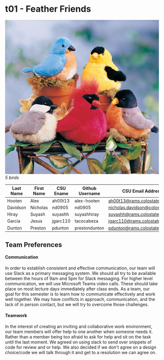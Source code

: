 # t01 - Feather Friends
![5 Birds](/team/images/Birds.png)
*5 birds*

Last Name | First Name | CSU Ename | Github Username | CSU Email Address
----------|------------|-----------|-----------------|------------------
Hooten | Alex | ah00t13 | alex-hooten | ah00t13@rams.colostate.edu
Davidson | Nicholas | nd0905 | nd0905 | nicholas.davidson@colostate.edu
Hiray | Suyash | suyashh | suyashhiray | suyashh@rams.colostate.edu
Garcia | Jesus | jgarc110 | tacocabeza | jgarc110@rams.colostate.edu
Dunton | Preston | pdunton | prestondunton | pdunton@rams.colostate.edu

## Team Preferences

#### Communication
In order to establish consistent and effective communication, our team will use Slack as a primary messaging system.
We should all try to be available between the hours of 9am and 5pm for Slack messaging. For higher level communication, 
we will use Microsoft Teams video calls. These should take place on most lecture days immediately after class ends. 
As a team, our goal for this semester is to learn how to communicate effectively and work well together. We may have
conflicts in approach, communication, and the lack of in person contact, but we will try to overcome those challenges.

#### Teamwork
In the interest of creating an inviting and collaborative work environment, our team members will offer help to one another
when someone needs it. Rather than a member being too afraid to ask for help and sit on the task until the last moment.
We agreed on using slack to send over snippets of code for review and or help. We also decided if we don't agree on
a design choice/code we will talk through it and get to a resolution we can agree on.
